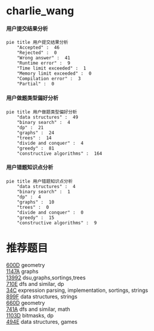 # charlie_wang

<!-- tabs:start -->



#### **用户提交结果分析**

```mermaid
pie title 用户提交结果分析
    "Accepted" :  46
    "Rejected" :  0
    "Wrong answer" :  41
    "Runtime error" :  9
    "Time limit exceeded" :  1
    "Memory limit exceeded" :  0
    "Compilation error" :  3
    "Partial" :  0
```

#### **用户做题类型偏好分析**

```mermaid
pie title 用户做题类型偏好分析
    "data structures" :  49
    "binary search" :  4
    "dp" :  21
    "graphs" :  24
    "trees" :  14
    "divide and conquer" :  4
    "greedy" :  81
    "constructive algorithms" :  164
```
#### **用户错题知识点分析**

```mermaid
pie title 用户错题知识点分析
    "data structures" :  4
    "binary search" :  1
    "dp" :  4
    "graphs" :  10
    "trees" :  0
    "divide and conquer" :  0
    "greedy" :  15
    "constructive algorithms" :  9
```



<!-- tabs:end -->
# 推荐题目
[600D](https://codeforces.com/contest/600/problem/D)		geometry		  
[1147A](https://codeforces.com/contest/1147/problem/A)		graphs		  
[13992](https://codeforces.com/contest/1399/problem/2)		dsu,graphs,sortings,trees		  
[710E](https://codeforces.com/contest/710/problem/E)		dfs and similar,
                        dp		  
[34C](https://codeforces.com/contest/34/problem/C)		expression parsing,
                        implementation,
                        sortings,
                        strings		  
[899F](https://codeforces.com/contest/899/problem/F)		data structures,
                        strings		  
[660D](https://codeforces.com/contest/660/problem/D)		geometry		  
[741A](https://codeforces.com/contest/741/problem/A)		dfs and similar,
                        math		  
[1103D](https://codeforces.com/contest/1103/problem/D)		bitmasks,
                        dp		  
[494E](https://codeforces.com/contest/494/problem/E)		data structures,
                        games		  
